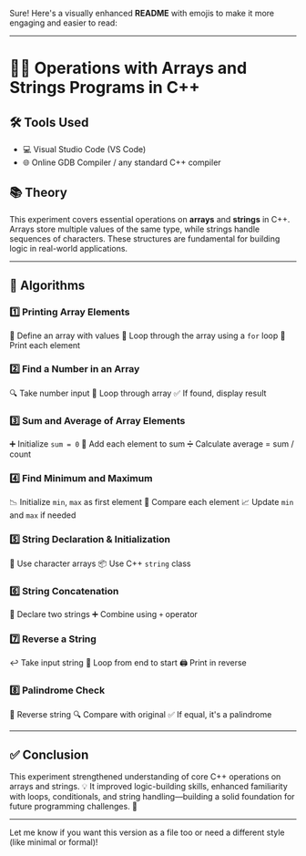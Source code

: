 Sure! Here's a visually enhanced **README** with emojis to make it more engaging and easier to read:

---

# 🔢🧵 Operations with Arrays and Strings Programs in C++

## 🛠️ Tools Used

* 💻 Visual Studio Code (VS Code)
* 🌐 Online GDB Compiler / any standard C++ compiler

## 📚 Theory

This experiment covers essential operations on **arrays** and **strings** in C++. Arrays store multiple values of the same type, while strings handle sequences of characters. These structures are fundamental for building logic in real-world applications.

---

## 📐 Algorithms

### 1️⃣ Printing Array Elements

🔸 Define an array with values
🔸 Loop through the array using a `for` loop
🔸 Print each element

### 2️⃣ Find a Number in an Array

🔍 Take number input
🔸 Loop through array
✅ If found, display result

### 3️⃣ Sum and Average of Array Elements

➕ Initialize `sum = 0`
🔁 Add each element to sum
➗ Calculate average = sum / count

### 4️⃣ Find Minimum and Maximum

📉 Initialize `min`, `max` as first element
🔁 Compare each element
📈 Update `min` and `max` if needed

### 5️⃣ String Declaration & Initialization

📝 Use character arrays
📦 Use C++ `string` class

### 6️⃣ String Concatenation

🔗 Declare two strings
➕ Combine using `+` operator

### 7️⃣ Reverse a String

↩️ Take input string
🔁 Loop from end to start
🖨️ Print in reverse

### 8️⃣ Palindrome Check

🔄 Reverse string
🔍 Compare with original
✅ If equal, it's a palindrome

---

## ✅ Conclusion

This experiment strengthened understanding of core C++ operations on arrays and strings. 💡 It improved logic-building skills, enhanced familiarity with loops, conditionals, and string handling—building a solid foundation for future programming challenges. 🚀

---

Let me know if you want this version as a file too or need a different style (like minimal or formal)!
